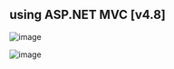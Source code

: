 ## using ASP.NET MVC [v4.8]
![image](https://github.com/user-attachments/assets/090a4d3a-4dc0-44da-a2ec-cad011bd6313)

![image](https://github.com/user-attachments/assets/3fe1ff8c-f8f4-4469-8e3f-89083eb38f8e)

